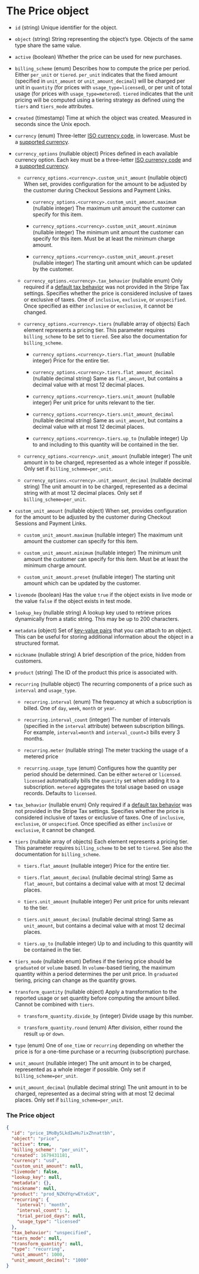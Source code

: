 # The Price object

- `id` (string)
  Unique identifier for the object.

- `object` (string)
  String representing the object’s type. Objects of the same type share the same value.

- `active` (boolean)
  Whether the price can be used for new purchases.

- `billing_scheme` (enum)
  Describes how to compute the price per period. Either `per_unit` or `tiered`. `per_unit` indicates that the fixed amount (specified in `unit_amount` or `unit_amount_decimal`) will be charged per unit in `quantity` (for prices with `usage_type=licensed`), or per unit of total usage (for prices with `usage_type=metered`). `tiered` indicates that the unit pricing will be computed using a tiering strategy as defined using the `tiers` and `tiers_mode` attributes.

- `created` (timestamp)
  Time at which the object was created. Measured in seconds since the Unix epoch.

- `currency` (enum)
  Three-letter [ISO currency code](https://www.iso.org/iso-4217-currency-codes.html), in lowercase. Must be a [supported currency](https://stripe.com/docs/currencies).

- `currency_options` (nullable object)
  Prices defined in each available currency option. Each key must be a three-letter [ISO currency code](https://www.iso.org/iso-4217-currency-codes.html) and a [supported currency](https://stripe.com/docs/currencies).

  - `currency_options.<currency>.custom_unit_amount` (nullable object)
    When set, provides configuration for the amount to be adjusted by the customer during Checkout Sessions and Payment Links.

    - `currency_options.<currency>.custom_unit_amount.maximum` (nullable integer)
      The maximum unit amount the customer can specify for this item.

    - `currency_options.<currency>.custom_unit_amount.minimum` (nullable integer)
      The minimum unit amount the customer can specify for this item. Must be at least the minimum charge amount.

    - `currency_options.<currency>.custom_unit_amount.preset` (nullable integer)
      The starting unit amount which can be updated by the customer.

  - `currency_options.<currency>.tax_behavior` (nullable enum)
    Only required if a [default tax behavior](https://docs.stripe.com/docs/tax/products-prices-tax-categories-tax-behavior.md#setting-a-default-tax-behavior-\(recommended\)) was not provided in the Stripe Tax settings. Specifies whether the price is considered inclusive of taxes or exclusive of taxes. One of `inclusive`, `exclusive`, or `unspecified`. Once specified as either `inclusive` or `exclusive`, it cannot be changed.

  - `currency_options.<currency>.tiers` (nullable array of objects)
    Each element represents a pricing tier. This parameter requires `billing_scheme` to be set to `tiered`. See also the documentation for `billing_scheme`.

    - `currency_options.<currency>.tiers.flat_amount` (nullable integer)
      Price for the entire tier.

    - `currency_options.<currency>.tiers.flat_amount_decimal` (nullable decimal string)
      Same as `flat_amount`, but contains a decimal value with at most 12 decimal places.

    - `currency_options.<currency>.tiers.unit_amount` (nullable integer)
      Per unit price for units relevant to the tier.

    - `currency_options.<currency>.tiers.unit_amount_decimal` (nullable decimal string)
      Same as `unit_amount`, but contains a decimal value with at most 12 decimal places.

    - `currency_options.<currency>.tiers.up_to` (nullable integer)
      Up to and including to this quantity will be contained in the tier.

  - `currency_options.<currency>.unit_amount` (nullable integer)
    The unit amount in  to be charged, represented as a whole integer if possible. Only set if `billing_scheme=per_unit`.

  - `currency_options.<currency>.unit_amount_decimal` (nullable decimal string)
    The unit amount in  to be charged, represented as a decimal string with at most 12 decimal places. Only set if `billing_scheme=per_unit`.

- `custom_unit_amount` (nullable object)
  When set, provides configuration for the amount to be adjusted by the customer during Checkout Sessions and Payment Links.

  - `custom_unit_amount.maximum` (nullable integer)
    The maximum unit amount the customer can specify for this item.

  - `custom_unit_amount.minimum` (nullable integer)
    The minimum unit amount the customer can specify for this item. Must be at least the minimum charge amount.

  - `custom_unit_amount.preset` (nullable integer)
    The starting unit amount which can be updated by the customer.

- `livemode` (boolean)
  Has the value `true` if the object exists in live mode or the value `false` if the object exists in test mode.

- `lookup_key` (nullable string)
  A lookup key used to retrieve prices dynamically from a static string. This may be up to 200 characters.

- `metadata` (object)
  Set of [key-value pairs](https://docs.stripe.com/docs/api/metadata.md) that you can attach to an object. This can be useful for storing additional information about the object in a structured format.

- `nickname` (nullable string)
  A brief description of the price, hidden from customers.

- `product` (string)
  The ID of the product this price is associated with.

- `recurring` (nullable object)
  The recurring components of a price such as `interval` and `usage_type`.

  - `recurring.interval` (enum)
    The frequency at which a subscription is billed. One of `day`, `week`, `month` or `year`.

  - `recurring.interval_count` (integer)
    The number of intervals (specified in the `interval` attribute) between subscription billings. For example, `interval=month` and `interval_count=3` bills every 3 months.

  - `recurring.meter` (nullable string)
    The meter tracking the usage of a metered price

  - `recurring.usage_type` (enum)
    Configures how the quantity per period should be determined. Can be either `metered` or `licensed`. `licensed` automatically bills the `quantity` set when adding it to a subscription. `metered` aggregates the total usage based on usage records. Defaults to `licensed`.

- `tax_behavior` (nullable enum)
  Only required if a [default tax behavior](https://docs.stripe.com/docs/tax/products-prices-tax-categories-tax-behavior.md#setting-a-default-tax-behavior-\(recommended\)) was not provided in the Stripe Tax settings. Specifies whether the price is considered inclusive of taxes or exclusive of taxes. One of `inclusive`, `exclusive`, or `unspecified`. Once specified as either `inclusive` or `exclusive`, it cannot be changed.

- `tiers` (nullable array of objects)
  Each element represents a pricing tier. This parameter requires `billing_scheme` to be set to `tiered`. See also the documentation for `billing_scheme`.

  - `tiers.flat_amount` (nullable integer)
    Price for the entire tier.

  - `tiers.flat_amount_decimal` (nullable decimal string)
    Same as `flat_amount`, but contains a decimal value with at most 12 decimal places.

  - `tiers.unit_amount` (nullable integer)
    Per unit price for units relevant to the tier.

  - `tiers.unit_amount_decimal` (nullable decimal string)
    Same as `unit_amount`, but contains a decimal value with at most 12 decimal places.

  - `tiers.up_to` (nullable integer)
    Up to and including to this quantity will be contained in the tier.

- `tiers_mode` (nullable enum)
  Defines if the tiering price should be `graduated` or `volume` based. In `volume`-based tiering, the maximum quantity within a period determines the per unit price. In `graduated` tiering, pricing can change as the quantity grows.

- `transform_quantity` (nullable object)
  Apply a transformation to the reported usage or set quantity before computing the amount billed. Cannot be combined with `tiers`.

  - `transform_quantity.divide_by` (integer)
    Divide usage by this number.

  - `transform_quantity.round` (enum)
    After division, either round the result `up` or `down`.

- `type` (enum)
  One of `one_time` or `recurring` depending on whether the price is for a one-time purchase or a recurring (subscription) purchase.

- `unit_amount` (nullable integer)
  The unit amount in  to be charged, represented as a whole integer if possible. Only set if `billing_scheme=per_unit`.

- `unit_amount_decimal` (nullable decimal string)
  The unit amount in  to be charged, represented as a decimal string with at most 12 decimal places. Only set if `billing_scheme=per_unit`.

### The Price object

```json
{
  "id": "price_1MoBy5LkdIwHu7ixZhnattbh",
  "object": "price",
  "active": true,
  "billing_scheme": "per_unit",
  "created": 1679431181,
  "currency": "usd",
  "custom_unit_amount": null,
  "livemode": false,
  "lookup_key": null,
  "metadata": {},
  "nickname": null,
  "product": "prod_NZKdYqrwEYx6iK",
  "recurring": {
    "interval": "month",
    "interval_count": 1,
    "trial_period_days": null,
    "usage_type": "licensed"
  },
  "tax_behavior": "unspecified",
  "tiers_mode": null,
  "transform_quantity": null,
  "type": "recurring",
  "unit_amount": 1000,
  "unit_amount_decimal": "1000"
}
```